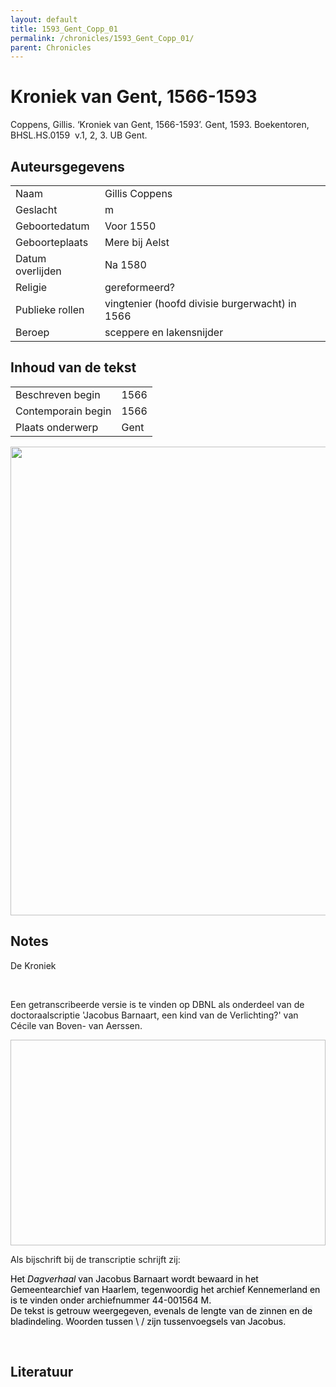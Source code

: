 ```yaml
---
layout: default
title: 1593_Gent_Copp_01
permalink: /chronicles/1593_Gent_Copp_01/
parent: Chronicles
--- 
```



# Kroniek van Gent, 1566-1593 

Coppens, Gillis. ‘Kroniek van Gent, 1566-1593’. Gent, 1593. Boekentoren, BHSL.HS.0159  v.1, 2, 3. UB Gent. 

## Auteursgegevens 

| | | 
| --------------- | --------------- | 
| Naam | Gillis Coppens | 
| Geslacht | m | 
 | Geboortedatum | Voor 1550 | 
| Geboorteplaats | Mere bij Aelst | 
| Datum overlijden | Na 1580 | 
| Religie | gereformeerd? | 
| Publieke rollen | vingtenier (hoofd divisie burgerwacht) in 1566 | 
| Beroep | sceppere en lakensnijder | 

## Inhoud van de tekst 

| | | 
| --------------- | --------------- | 
| Beschreven begin | 1566 | 
| Contemporain begin | 1566 | 
| Plaats onderwerp | Gent | 

[<img src="..\..\barplots_chronicles\1593_Gent_Copp_01.jpg" width="750"/>](..\..\barplots_chronicles\1593_Gent_Copp_01.jpg) 

## Notes 

<div data-schema-version="8"><p>De Kroniek</p>
<p>&nbsp;</p>
<p>Een getranscribeerde versie is te vinden op DBNL als onderdeel van de doctoraalscriptie 'Jacobus Barnaart, een kind van de Verlichting?' van Cécile van Boven- van Aerssen.</p>
<p><img alt="" data-attachment-key="XMKBAG3I" width="606" height="329"></p>
<p>Als bijschrift bij de transcriptie schrijft zij:</p>
<p><span style="color: #000000"><span style="background-color: #f3f4f5">Het&nbsp;</span></span><em><span style="color: #000000"><span style="background-color: #f3f4f5">Dagverhaal</span></span></em><span style="color: #000000"><span style="background-color: #f3f4f5">&nbsp;van Jacobus Barnaart wordt bewaard in het Gemeentearchief van Haarlem, tegenwoordig het archief Kennemerland en is te vinden onder archiefnummer 44-001564 M.<br>De tekst is getrouw weergegeven, evenals de lengte van de zinnen en de bladindeling. Woorden tussen \ / zijn tussenvoegsels van Jacobus.</span></span></p>
<p>&nbsp;</p>
</div> 

## Literatuur 

